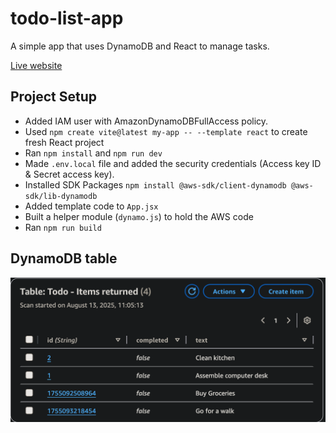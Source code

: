 # todo-list-app

A simple app that uses DynamoDB and React to manage tasks. 

[Live website ](https://todo-list-dynamodb.vercel.app/)

## Project Setup

- Added IAM user with AmazonDynamoDBFullAccess policy.
- Used ```npm create vite@latest my-app -- --template react``` to create fresh React project 
- Ran ```npm install``` and ```npm run dev``` 
- Made ```.env.local``` file and added the security credentials (Access key ID & Secret access key).
- Installed SDK Packages ```npm install @aws-sdk/client-dynamodb @aws-sdk/lib-dynamodb```
- Added template code to ```App.jsx```
- Built a helper module (```dynamo.js```) to hold the AWS code
- Ran ```npm run build```

## DynamoDB table

![DynamoDB table](src/table.png)
